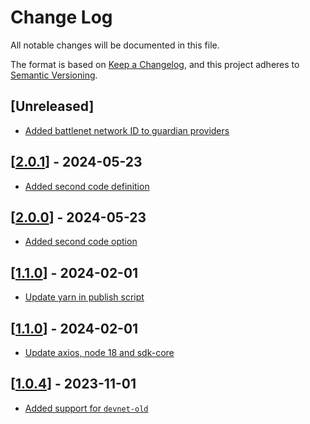# Change Log

All notable changes will be documented in this file.

The format is based on [Keep a Changelog](https://keepachangelog.com/en/1.0.0/),
and this project adheres to [Semantic Versioning](https://semver.org/spec/v2.0.0.html).

## [Unreleased]
- [Added battlenet network ID to guardian providers](https://github.com/multiversx/mx-sdk-js-guardians-provider/pull/14)

## [[2.0.1](https://github.com/multiversx/mx-sdk-js-guardians-provider/commit/19d419bf46c2edc08ecb32a36e05ac1b6821f5fe)] - 2024-05-23
- [Added second code definition](https://github.com/multiversx/mx-sdk-js-guardians-provider/commit/e9a22e472d79ca937e75364ee9131713c77c63cb)

## [[2.0.0](https://github.com/multiversx/mx-sdk-js-guardians-provider/pull/12)] - 2024-05-23
- [Added second code option](https://github.com/multiversx/mx-sdk-js-guardians-provider/pull/12)

## [[1.1.0](https://github.com/multiversx/mx-sdk-js-guardians-provider/pull/11)] - 2024-02-01
- [Update yarn in publish script](https://github.com/multiversx/mx-sdk-js-guardians-provider/pull/11)


## [[1.1.0](https://github.com/multiversx/mx-sdk-js-guardians-provider/pull/10)] - 2024-02-01
- [Update axios, node 18 and sdk-core](https://github.com/multiversx/mx-sdk-js-guardians-provider/pull/9)

## [[1.0.4](https://github.com/multiversx/mx-sdk-js-guardians-provider/pull/8)] - 2023-11-01
- [Added support for `devnet-old`](https://github.com/multiversx/mx-sdk-js-guardians-provider/pull/7)